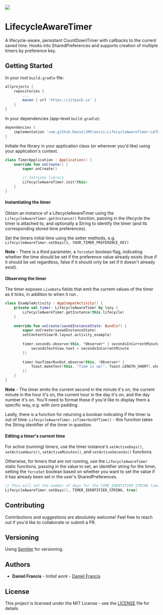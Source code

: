 [![](https://jitpack.io/v/DanielJMFrancis/LifecycleAwareTimer.svg)](https://jitpack.io/#DanielJMFrancis/LifecycleAwareTimer)
# LifecycleAwareTimer

A lifecycle-aware, persistant CountDownTimer with callbacks to the current saved time.
Hooks into SharedPreferences and supports creation of multiple timers by preference key.

## Getting Started

In your root `build.gradle` file:

```groovy
allprojects {
    repositories {
		...
        maven { url 'https://jitpack.io' }
	}
}
```

In your dependencies (app-level `build.gradle`):

```groovy
dependencies {
    implementation 'com.github.DanielJMFrancis:LifecycleAwareTimer:LATEST_VERSION' // -27a8f3829f-1
}
```

Initiate the library in your application class (or wherever you'd like) using your application's context.

```kotlin
class TimerApplication : Application() {
    override fun onCreate() {
        super.onCreate()

        // Initiate library
        LifecycleAwareTimer.init(this)
    }
}
```

#### Instantiating the timer

Obtain an instance of a LifecycleAwareTimer using the `LifecycleAwareTimer.getInstance()` function, passing in the lifecycle the timer is attached to, and optionally a String to identify the timer (and its corresponding stored time preferences).

Set the timers initial time using the setter methods, e.g. `LifecycleAwareTimer.setDays(1, YOUR_TIMER_PREFERENCE_KEY)`

**Note** - There is a third parameter, a `forceSet` boolean flag, indicating whether the time should be set if the preference value already exists (true if it should be set regardless, false if it should only be set if it doesn't already exist).

#### Observing the timer

The timer exposes `LiveData` fields that emit the current values of the timer as it ticks, in addition to when it run .

```kotlin
class ExampleActivity : AppCompatActivity() {
    private val timer: LifecycleAwareTimer by lazy {
        LifecycleAwareTimer.getInstance(this.lifecycle)
    }
    
    override fun onCreate(savedInstanceState: Bundle?) {
        super.onCreate(savedInstanceState)
        setContentView(R.layout.activity_example)
        
        timer.seconds.observe(this, *Observer* { secondsInCurrentMinute ->
            secondsTextView.text = secondsInCurrentMinute
        })
        
        timer.hasTimerRunOut.observe(this, *Observer* { 
            Toast.makeText(this, "Time is up!", Toast.LENGTH_SHORT).show()
        })
    }
}
```

**Note** - The timer emits the current second in the minute it's on, the current minute in the hour it's on, the current hour in the day it's on, and the day number it's on. You'll need to format these if you'd like to display them a specific way, e.g. with zero padding.

Lastly, there is a function for returning a boolean indicating if the timer is out of time: 
`LifecycleAwareTimer.isTimerOutOfTime()` - this function takes the String identifier of the timer in question.

#### Editing a timer's current time

For active (running) timers, use the timer instance's `setActiveDays()`, `setActiveHours()`, `setActiveMinutes()`, and `setActiveSeconds()` functions. 

Otherwise, for timers that are not running, use the `LifecycleAwareTimer` static functions, passing in the value to set, an identifier string for the timer, setting the `forceSet` boolean based on whether you want to set the value if it has already been set in the user's SharedPreferences.

```kotlin
// This will set the number of days for the TIME_IDENTIFIER_STRING timer, regardless of if they've already been set
LifecycleAwareTimer.setDays(1, TIMER_IDENTIFIER_STRING, true)
```

## Contributing

Contributions and suggestions are absolutely welcome! Feel free to reach out if you'd like to collaborate or submit a PR.

## Versioning

Using [SemVer](http://semver.org/) for versioning. 

## Authors

* **Daniel Francis** - *Initial work* - [Daniel Francis](https://github.com/DanielJMFrancis)

## License

This project is licensed under the MIT License - see the [LICENSE](LICENSE) file for details
